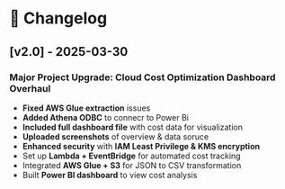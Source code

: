 # 📌 Changelog

## [v2.0] - 2025-03-30
### Major Project Upgrade: Cloud Cost Optimization Dashboard Overhaul
- **Fixed AWS Glue extraction** issues
- **Added Athena ODBC** to connecr to Power Bi
- **Included full dashboard file** with cost data for visualization
- **Uploaded screenshots** of overview & data soruce 
- **Enhanced security** with **IAM Least Privilege & KMS encryption**
- Set up **Lambda + EventBridge** for automated cost tracking
- Integrated **AWS Glue + S3** for JSON to CSV transformation
- Built **Power BI dashboard** to view cost analysis




